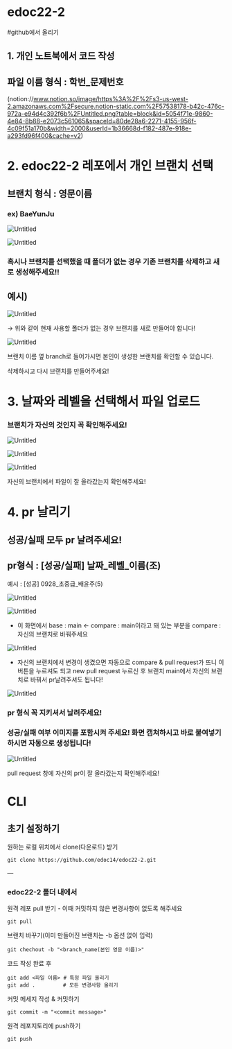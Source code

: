# edoc22-2
#github에서 올리기
## 1. 개인 노트북에서 코드 작성

## 파일 이름 형식 : 학번_문제번호

(notion://www.notion.so/image/https%3A%2F%2Fs3-us-west-2.amazonaws.com%2Fsecure.notion-static.com%2F57538178-b42c-476c-972a-e94d4c392f6b%2FUntitled.png?table=block&id=5054f71e-9860-4e84-8b88-e2073c561065&spaceId=80de28a6-2271-4155-956f-4c09f51a170b&width=2000&userId=1b36668d-f182-487e-918e-a293fd96f400&cache=v2)

# 2. edoc22-2 레포에서 개인 브랜치 선택

## 브랜치 형식 : 영문이름

### ex) BaeYunJu

![Untitled](https://s3-us-west-2.amazonaws.com/secure.notion-static.com/aa784667-3ee1-4ff0-a6c3-81a92e544a2a/Untitled.png)

![Untitled](https://s3-us-west-2.amazonaws.com/secure.notion-static.com/0d94a802-39c5-4fed-9e1e-30092107cfc2/Untitled.png)

### 혹시나 브랜치를 선택했을 때 폴더가 없는 경우 기존 브랜치를 삭제하고 새로 생성해주세요!!

## 예시)

![Untitled](https://s3-us-west-2.amazonaws.com/secure.notion-static.com/c776cd5e-cf04-4553-bc39-318ebb5f63db/Untitled.png)

→ 위와 같이 현재 사용할 폴더가 없는 경우 브랜치를 새로 만들어야 합니다!

![Untitled](https://s3-us-west-2.amazonaws.com/secure.notion-static.com/81126c11-8605-4f29-9a12-21c0153529b4/Untitled.png)

브랜치 이름 옆 branch로 들어가시면 본인이 생성한 브랜치를 확인할 수 있습니다. 

삭제하시고 다시 브랜치를 만들어주세요!

# 3. 날짜와 레벨을 선택해서 파일 업로드

### 브랜치가 자신의 것인지 꼭 확인해주세요!

![Untitled](https://s3-us-west-2.amazonaws.com/secure.notion-static.com/54df639b-64d4-4839-a7fd-413b10e8458e/Untitled.png)

![Untitled](https://s3-us-west-2.amazonaws.com/secure.notion-static.com/84095fa4-b7c1-42f8-82c6-f49fa4a611cf/Untitled.png)

![Untitled](https://s3-us-west-2.amazonaws.com/secure.notion-static.com/6da8c72e-32ce-4efe-9813-664f713c16fb/Untitled.png)

자신의 브랜치에서 파일이 잘 올라갔는지 확인해주세요!

# 4. pr 날리기

## 성공/실패 모두 pr 날려주세요!

## pr형식 : [성공/실패] 날짜_레벨_이름(조)

예시 : [성공] 0928_초중급_배윤주(5)

![Untitled](https://s3-us-west-2.amazonaws.com/secure.notion-static.com/cc195a4e-7747-48cc-a911-35f53ace3e4a/Untitled.png)

![Untitled](https://s3-us-west-2.amazonaws.com/secure.notion-static.com/f58a8217-d443-4a23-be29-adb7b027e256/Untitled.png)

- 이 화면에서 base :  main ← compare : main이라고 돼 있는 부분을 compare : 자신의 브랜치로 바꿔주세요

![Untitled](https://s3-us-west-2.amazonaws.com/secure.notion-static.com/0cb23b8f-48b2-44b0-a5a5-46ee4088e0cb/Untitled.png)

- 자신의 브랜치에서 변경이 생겼으면 자동으로 compare & pull request가 뜨니 이 버튼을 누르셔도 되고 new pull request 누르신 후 브랜치 main에서 자신의 브랜치로 바꿔서 pr날려주셔도 됩니다!

![Untitled](https://s3-us-west-2.amazonaws.com/secure.notion-static.com/c2f8f99c-738c-443c-b156-5767bb2b07c9/Untitled.png)

### pr 형식 꼭 지키셔서 날려주세요!

### 성공/실패 여부 이미지를 포함시켜 주세요! 화면 캡쳐하시고 바로 붙여넣기 하시면 자동으로 생성됩니다!

![Untitled](https://s3-us-west-2.amazonaws.com/secure.notion-static.com/341ffc7f-9824-4230-afe9-a4b02c124e24/Untitled.png)

pull request 창에 자신의 pr이 잘 올라갔는지 확인해주세요!
# CLI
## 초기 설정하기
원하는 로컬 위치에서 clone(다운로드) 받기
```
git clone https://github.com/edoc14/edoc22-2.git
```

—
### edoc22-2 폴더 내에서
원격 레포 pull 받기 - 이때 커밋하지 않은 변경사항이 없도록 해주세요
```
git pull
```
브랜치 바꾸기(이미 만들어진 브랜치는 -b 옵션 없이 입력)
```
git chechout -b "<branch_name(본인 영문 이름)>"
```
코드 작성 완료 후
```
git add <파일 이름> # 특정 파일 올리기
git add .         # 모든 변경사항 올리기
```
커밋 메세지 작성 & 커밋하기
```
git commit -m "<commit message>"
```
원격 레포지토리에 push하기
```
git push
```
